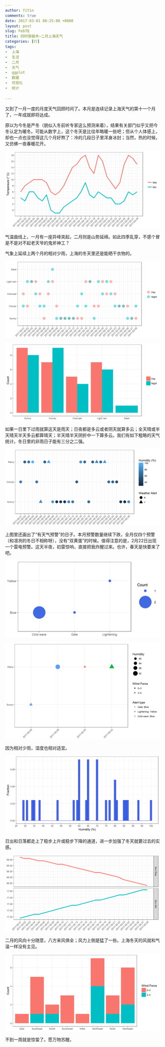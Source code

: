 ```yaml
---
author: YiYin
comments: true
date: 2017-03-01 08:25:08 +0800
layout: post
slug: FebTQ
title: 四时穿越术—二月上海天气
categories: [行]
tags:
-  上海
-  生活
-  二月
-  天气
-  ggplot
-  数据
-  可视化
-  统计

---
```


又到了一月一度的月度天气回顾时间了。本月是连续记录上海天气的第十一个月了，一年成就即将达成。

原以为今冬是严冬（貌似入冬前听专家这么预测来着），结果有关部门似乎又把今冬认定为暖冬。可能从数字上，这个冬天是比往年略暖一些吧；但从个人体感上，却也一点也没觉得这几个月好熬了：冷的几段日子里浑身冰封；当然，热的时候，又仿佛一夜春暖花开。

![](/public/images/Feb/ondo.png)

气温曲线上，一月有一座异峰突起，二月则是山势延绵。如此四季乱穿，不感个冒是不是对不起老天爷的鬼斧神工？

气象上延续上两个月的相对少雨，上海的冬天里还是能晒干衣物的。

![](/public/images/Feb/tenkou.png)

![](/public/images/Feb/tenkou2.png)

如果一日里下过雨就算这天是雨天；日夜都是多云或者阴天就算多云；全天晴或半天晴天半天多云都算晴天；半天晴半天阴折中一下算多云。我们有如下粗略的天气统计。冬日里的非雨日子能有三分之二强。

![](/public/images/Feb/tenkouall.png)

上图里还画出了“有天气预警”的日子。本月预警数量继续下跌，全月仅四个预警（和凛冽的冬日不相称呀），没有“双黄蛋”的时候。值得注意的是，2月22日出现一个雷电预警。这天半夜，初雷惊响，直接把我炸醒过来。也许，春天是快要来了吧。

![](/public/images/Feb/alert.png)

![](/public/images/Feb/alert2.png)

因为相对少雨，湿度也相对适宜。

![](/public/images/Feb/humi.png)

日出和日落都走上了稳步上升或稳步下降的通道，进一步加强了冬天就要过去的实感。

![](/public/images/Feb/taiyo.png)

二月的风向十分随意，八方来风俱全；风力上倒是猛了一些。上海冬天的风就和气温一样没有主见。

![](/public/images/Feb/wind.png)

不到一周就是惊蛰了。愿万物苏醒。